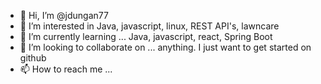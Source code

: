 - 👋 Hi, I’m @jdungan77
- 👀 I’m interested in Java, javascript, linux, REST API's, lawncare
- 🌱 I’m currently learning ... Java, javascript, react, Spring Boot
- 💞️ I’m looking to collaborate on ... anything. I just want to get started on github
- 📫 How to reach me ...

<!---
jdungan77/jdungan77 is a ✨ special ✨ repository because its `README.md` (this file) appears on your GitHub profile.
You can click the Preview link to take a look at your changes.
--->
